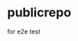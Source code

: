 # publicrepo
for e2e test

























































































































































































































































































































































































































































































































































































































































































































































































































































































































































































































































































